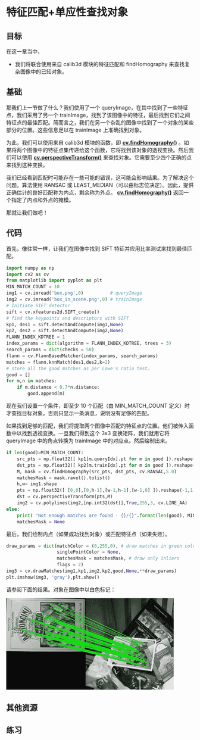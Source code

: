 # 特征匹配+单应性查找对象

## 目标

在这一章当中，

- 我们将联合使用来自 calib3d 模块的特征匹配和 findHomography 来查找复杂图像中的已知对象。

## 基础

那我们上一节做了什么？我们使用了一个 queryImage，在其中找到了一些特征点，我们采用了另一个 trainImage，找到了该图像中的特征，最后找到它们之间特征点的最佳匹配。简而言之，我们在另一个杂乱的图像中找到了一个对象的某些部分的位置。这些信息足以在 trainImage 上准确找到对象。

为此，我们可以使用来自 calib3d 模块的函数，即 **[cv.findHomography()](https://docs.opencv.org/4.0.0/d9/d0c/group__calib3d.html#ga4abc2ece9fab9398f2e560d53c8c9780)** 。如果将两个图像中的特征点集传递给这个函数，它将找到该对象的透视变换。然后我们可以使用 **[cv.perspectiveTransform()](https://docs.opencv.org/4.0.0/d2/de8/group__core__array.html#gad327659ac03e5fd6894b90025e6900a7)** 来查找对象。它需要至少四个正确的点来找到这种变换。

我们已经看到匹配时可能存在一些可能的错误，这可能会影响结果。为了解决这个问题，算法使用 RANSAC 或 LEAST_MEDIAN（可以由标志位决定）。因此，提供正确估计的良好匹配称为内点，剩余称为外点。 **[cv.findHomography()](https://docs.opencv.org/4.0.0/d9/d0c/group__calib3d.html#ga4abc2ece9fab9398f2e560d53c8c9780)** 返回一个指定了内点和外点的掩模。

那就让我们做吧！

## 代码

首先，像往常一样，让我们在图像中找到 SIFT 特征并应用比率测试来找到最佳匹配。

```python
import numpy as np
import cv2 as cv
from matplotlib import pyplot as plt
MIN_MATCH_COUNT = 10
img1 = cv.imread('box.png',0)          # queryImage
img2 = cv.imread('box_in_scene.png',0) # trainImage
# Initiate SIFT detector
sift = cv.xfeatures2d.SIFT_create()
# find the keypoints and descriptors with SIFT
kp1, des1 = sift.detectAndCompute(img1,None)
kp2, des2 = sift.detectAndCompute(img2,None)
FLANN_INDEX_KDTREE = 1
index_params = dict(algorithm = FLANN_INDEX_KDTREE, trees = 5)
search_params = dict(checks = 50)
flann = cv.FlannBasedMatcher(index_params, search_params)
matches = flann.knnMatch(des1,des2,k=2)
# store all the good matches as per Lowe's ratio test.
good = []
for m,n in matches:
    if m.distance < 0.7*n.distance:
        good.append(m)
```

现在我们设置一个条件，即至少 10 个匹配（由 MIN_MATCH_COUNT 定义）时才查找目标对象。否则只显示一条消息，说明没有足够的匹配。

如果找到足够的匹配，我们将提取两个图像中匹配的特征点的位置。他们被传入函数中以找到透视变换。一旦我们得到这个 3x3 变换矩阵，我们就用它将 queryImage 中的角点转换为 trainImage 中的对应点。然后绘制出来。

```python
if len(good)>MIN_MATCH_COUNT:
    src_pts = np.float32([ kp1[m.queryIdx].pt for m in good ]).reshape(-1,1,2)
    dst_pts = np.float32([ kp2[m.trainIdx].pt for m in good ]).reshape(-1,1,2)
    M, mask = cv.findHomography(src_pts, dst_pts, cv.RANSAC,5.0)
    matchesMask = mask.ravel().tolist()
    h,w= img1.shape
    pts = np.float32([ [0,0],[0,h-1],[w-1,h-1],[w-1,0] ]).reshape(-1,1,2)
    dst = cv.perspectiveTransform(pts,M)
    img2 = cv.polylines(img2,[np.int32(dst)],True,255,3, cv.LINE_AA)
else:
    print( "Not enough matches are found - {}/{}".format(len(good), MIN_MATCH_COUNT) )
    matchesMask = None
```

最后，我们绘制内点（如果成功找到对象）或匹配特征点（如果失败）。

```python
draw_params = dict(matchColor = (0,255,0), # draw matches in green color
                   singlePointColor = None,
                   matchesMask = matchesMask, # draw only inliers
                   flags = 2)
img3 = cv.drawMatches(img1,kp1,img2,kp2,good,None,**draw_params)
plt.imshow(img3, 'gray'),plt.show()
```

请参阅下面的结果。对象在图像中以白色标记：

![homography_findobj.jpg](img/094578051b11f51df013164864b2c065.jpg)

## 其他资源

## 练习


